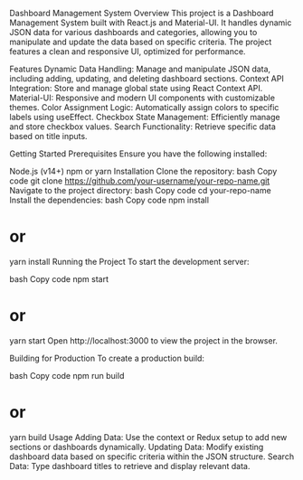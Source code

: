 Dashboard Management System
Overview
This project is a Dashboard Management System built with React.js and Material-UI. It handles dynamic JSON data for various dashboards and categories, allowing you to manipulate and update the data based on specific criteria. The project features a clean and responsive UI, optimized for performance.

Features
Dynamic Data Handling: Manage and manipulate JSON data, including adding, updating, and deleting dashboard sections.
Context API Integration: Store and manage global state using React Context API.
Material-UI: Responsive and modern UI components with customizable themes.
Color Assignment Logic: Automatically assign colors to specific labels using useEffect.
Checkbox State Management: Efficiently manage and store checkbox values.
Search Functionality: Retrieve specific data based on title inputs.

Getting Started
Prerequisites
Ensure you have the following installed:

Node.js (v14+)
npm or yarn
Installation
Clone the repository:
bash
Copy code
git clone https://github.com/your-username/your-repo-name.git
Navigate to the project directory:
bash
Copy code
cd your-repo-name
Install the dependencies:
bash
Copy code
npm install
# or
yarn install
Running the Project
To start the development server:

bash
Copy code
npm start
# or
yarn start
Open http://localhost:3000 to view the project in the browser.

Building for Production
To create a production build:

bash
Copy code
npm run build
# or
yarn build
Usage
Adding Data: Use the context or Redux setup to add new sections or dashboards dynamically.
Updating Data: Modify existing dashboard data based on specific criteria within the JSON structure.
Search Data: Type dashboard titles to retrieve and display relevant data.
